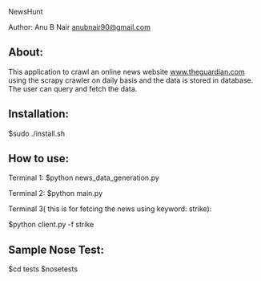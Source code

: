 NewsHunt

Author: Anu B Nair <anubnair90@gmail.com>

About:
------

This application to crawl an online news website www.theguardian.com using the scrapy crawler on daily basis and the data is stored in database. The user can query and fetch the data.

Installation:
-------------

$sudo ./install.sh

How to use:
-----------
Terminal 1:
$python news_data_generation.py

Terminal 2: 
$python main.py   

Terminal 3( this is for fetcing the news using keyword: strike):

$python client.py -f strike

Sample Nose Test:
------------------
$cd tests
$nosetests
